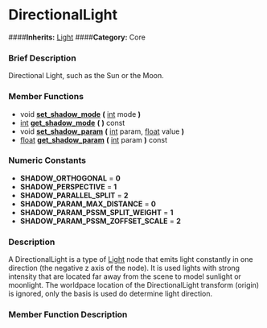 #  DirectionalLight  
####**Inherits:** [Light](class_light)
####**Category:** Core

###  Brief Description  
Directional Light, such as the Sun or the Moon.

###  Member Functions 
  * void  **[set&#95;shadow&#95;mode](#set_shadow_mode)**  **(** [int](class_int) mode  **)**
  * [int](class_int)  **[get&#95;shadow&#95;mode](#get_shadow_mode)**  **(** **)** const
  * void  **[set&#95;shadow&#95;param](#set_shadow_param)**  **(** [int](class_int) param, [float](class_float) value  **)**
  * [float](class_float)  **[get&#95;shadow&#95;param](#get_shadow_param)**  **(** [int](class_int) param  **)** const

###  Numeric Constants  
  * **SHADOW_ORTHOGONAL** = **0**
  * **SHADOW_PERSPECTIVE** = **1**
  * **SHADOW_PARALLEL_SPLIT** = **2**
  * **SHADOW_PARAM_MAX_DISTANCE** = **0**
  * **SHADOW_PARAM_PSSM_SPLIT_WEIGHT** = **1**
  * **SHADOW_PARAM_PSSM_ZOFFSET_SCALE** = **2**

###  Description  
A DirectionalLight is a type of [Light](class_light) node that emits light constantly in one direction (the negative z axis of the node). It is used lights with strong intensity that are located far away from the scene to model sunlight or moonlight. The worldpace location of the DirectionalLight transform (origin) is ignored, only the basis is used do determine light direction.

###  Member Function Description  

